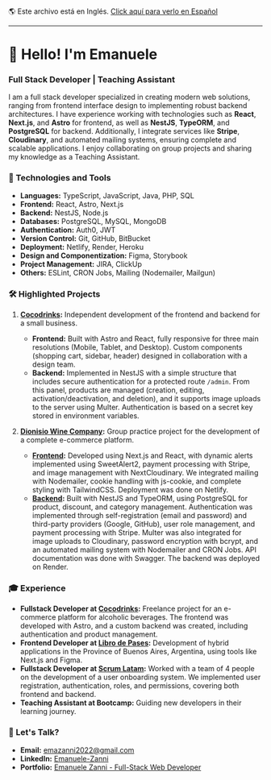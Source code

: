 🌎 Este archivo está en Inglés.  [Click aquí para verlo en Español](https://github.com/Emanuele-Zanni/Emanuele-Zanni/blob/main/README.md)
___


# 👋 Hello! I'm Emanuele

### Full Stack Developer | Teaching Assistant

I am a full stack developer specialized in creating modern web solutions, ranging from frontend interface design to implementing robust backend architectures. I have experience working with technologies such as **React**, **Next.js**, and **Astro** for frontend, as well as **NestJS**, **TypeORM**, and **PostgreSQL** for backend. Additionally, I integrate services like **Stripe**, **Cloudinary**, and automated mailing systems, ensuring complete and scalable applications. I enjoy collaborating on group projects and sharing my knowledge as a Teaching Assistant.

### 🚀 Technologies and Tools

- **Languages:** TypeScript, JavaScript, Java, PHP, SQL
- **Frontend:** React, Astro, Next.js
- **Backend:** NestJS, Node.js
- **Databases:** PostgreSQL, MySQL, MongoDB
- **Authentication:** Auth0, JWT
- **Version Control:** Git, GitHub, BitBucket
- **Deployment:** Netlify, Render, Heroku
- **Design and Componentization:** Figma, Storybook
- **Project Management:** JIRA, ClickUp
- **Others:** ESLint, CRON Jobs, Mailing (Nodemailer, Mailgun)

### 🛠 Highlighted Projects

1. **[Cocodrinks](https://cocodrinks.netlify.app):** Independent development of the frontend and backend for a small business.  
   - **Frontend:** Built with Astro and React, fully responsive for three main resolutions (Mobile, Tablet, and Desktop). Custom components (shopping cart, sidebar, header) designed in collaboration with a design team.  
   - **Backend:** Implemented in NestJS with a simple structure that includes secure authentication for a protected route `/admin`. From this panel, products are managed (creation, editing, activation/deactivation, and deletion), and it supports image uploads to the server using Multer. Authentication is based on a secret key stored in environment variables.  

2. **[Dionisio Wine Company](https://dionisiowines.netlify.app):** Group practice project for the development of a complete e-commerce platform.
   - **[Frontend](https://github.com/Emanuele-Zanni/Dionisio-Wine-Company-Frontend):**
     Developed using Next.js and React, with dynamic alerts implemented using SweetAlert2, payment processing with Stripe, and image management with NextCloudinary. We integrated mailing with Nodemailer, cookie handling with js-cookie, and complete styling with TailwindCSS. Deployment was done on Netlify.
   - **[Backend](https://github.com/Euka-e/Dionisio-Wine-Company-Backend):**
     Built with NestJS and TypeORM, using PostgreSQL for product, discount, and category management. Authentication was implemented through self-registration (email and password) and third-party providers (Google, GitHub), user role management, and payment processing with Stripe. Multer was also integrated for image uploads to Cloudinary, password encryption with bcrypt, and an automated mailing system with Nodemailer and CRON Jobs. API documentation was done with Swagger. The backend was deployed on Render.

### 🎓 Experience

- **Fullstack Developer at [Cocodrinks](https://cocodrinks.netlify.app):** Freelance project for an e-commerce platform for alcoholic beverages. The frontend was developed with Astro, and a custom backend was created, including authentication and product management.
- **Frontend Developer at [Libro de Pases](https://landing.librodepases.com):** Development of hybrid applications in the Province of Buenos Aires, Argentina, using tools like Next.js and Figma.
- **Fullstack Developer at [Scrum Latam](https://www.scrumlatam.net):** Worked with a team of 4 people on the development of a user onboarding system. We implemented user registration, authentication, roles, and permissions, covering both frontend and backend.
- **Teaching Assistant at Bootcamp:** Guiding new developers in their learning journey.

### 💌 Let's Talk?

- **Email:** [emazanni2022@gmail.com](mailto:emazanni2022@gmail.com)
- **LinkedIn:** [Emanuele-Zanni](https://www.linkedin.com/in/emanuele-zanni/)
- **Portfolio:** [Emanuele Zanni - Full-Stack Web Developer](https://ezdev-portfolio.netlify.app)
